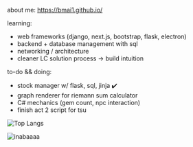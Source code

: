 about me: https://bmai1.github.io/

learning:
- web frameworks (django, next.js, bootstrap, flask, electron)
- backend + database management with sql 
- networking / architecture
- cleaner LC solution process -> build intuition

to-do && doing:
- stock manager w/ flask, sql, jinja ✔️
- graph renderer for riemann sum calculator 
- C# mechanics (gem count, npc interaction)
- finish act 2 script for tsu
  
![Top Langs](https://github-readme-stats.vercel.app/api/top-langs/?username=bmai1&layout=compact&theme=dracula)
<br>

![inabaaaa](https://github.com/bmai1/bmai1/assets/104703637/690a4203-a03a-47b6-b09b-bfece6c78950)



